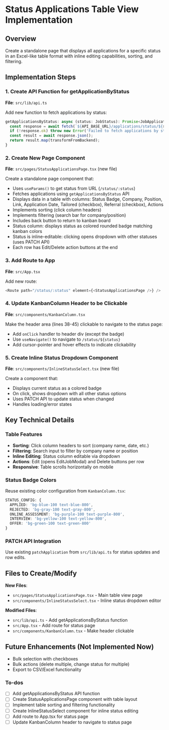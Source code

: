 <!-- 346e1bed-16fe-4235-99eb-dc34deb7c4b8 08f781ac-c920-4942-873a-b0c728a72254 -->
# Status Applications Table View Implementation

## Overview

Create a standalone page that displays all applications for a specific status in an Excel-like table format with inline editing capabilities, sorting, and filtering.

## Implementation Steps

### 1. Create API Function for getApplicationByStatus

**File**: `src/lib/api.ts`

Add new function to fetch applications by status:

```typescript
getApplicationsByStatus: async (status: JobStatus): Promise<JobApplication[]> => {
  const response = await fetch(`${API_BASE_URL}/applications/status/${status}`);
  if (!response.ok) throw new Error('Failed to fetch applications by status');
  const result = await response.json();
  return result.map(transformFromBackend);
}
```

### 2. Create New Page Component

**File**: `src/pages/StatusApplicationsPage.tsx` (new file)

Create a standalone page component that:

- Uses `useParams()` to get status from URL (`/status/:status`)
- Fetches applications using `getApplicationsByStatus` API
- Displays data in a table with columns: Status Badge, Company, Position, Link, Application Date, Tailored (checkbox), Referral (checkbox), Actions
- Implements sorting (click column headers)
- Implements filtering (search bar for company/position)
- Includes back button to return to kanban board
- Status column: displays status as colored rounded badge matching kanban colors
- Status is inline-editable: clicking opens dropdown with other statuses (uses PATCH API)
- Each row has Edit/Delete action buttons at the end

### 3. Add Route to App

**File**: `src/App.tsx`

Add new route:

```typescript
<Route path="/status/:status" element={<StatusApplicationsPage />} />
```

### 4. Update KanbanColumn Header to be Clickable

**File**: `src/components/KanbanColumn.tsx`

Make the header area (lines 38-45) clickable to navigate to the status page:

- Add `onClick` handler to header div (except the badge)
- Use `useNavigate()` to navigate to `/status/${status}`
- Add cursor-pointer and hover effects to indicate clickability

### 5. Create Inline Status Dropdown Component

**File**: `src/components/InlineStatusSelect.tsx` (new file)

Create a component that:

- Displays current status as a colored badge
- On click, shows dropdown with all other status options
- Uses PATCH API to update status when changed
- Handles loading/error states

## Key Technical Details

### Table Features

- **Sorting**: Click column headers to sort (company name, date, etc.)
- **Filtering**: Search input to filter by company name or position
- **Inline Editing**: Status column editable via dropdown
- **Actions**: Edit (opens EditJobModal) and Delete buttons per row
- **Responsive**: Table scrolls horizontally on mobile

### Status Badge Colors

Reuse existing color configuration from `KanbanColumn.tsx`:

```typescript
STATUS_CONFIG: {
  APPLIED: 'bg-blue-100 text-blue-800',
  REJECTED: 'bg-gray-100 text-gray-800',
  ONLINE_ASSESSMENT: 'bg-purple-100 text-purple-800',
  INTERVIEW: 'bg-yellow-100 text-yellow-800',
  OFFER: 'bg-green-100 text-green-800'
}
```

### PATCH API Integration

Use existing `patchApplication` from `src/lib/api.ts` for status updates and row edits.

## Files to Create/Modify

**New Files**:

- `src/pages/StatusApplicationsPage.tsx` - Main table view page
- `src/components/InlineStatusSelect.tsx` - Inline status dropdown editor

**Modified Files**:

- `src/lib/api.ts` - Add getApplicationsByStatus function
- `src/App.tsx` - Add route for status page
- `src/components/KanbanColumn.tsx` - Make header clickable

## Future Enhancements (Not Implemented Now)

- Bulk selection with checkboxes
- Bulk actions (delete multiple, change status for multiple)
- Export to CSV/Excel functionality

### To-dos

- [ ] Add getApplicationsByStatus API function
- [ ] Create StatusApplicationsPage component with table layout
- [ ] Implement table sorting and filtering functionality
- [ ] Create InlineStatusSelect component for inline status editing
- [ ] Add route to App.tsx for status page
- [ ] Update KanbanColumn header to navigate to status page